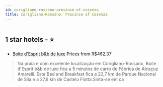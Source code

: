 ```yaml
---
id: corigliano-rossano-province-of-cosenza
title: Corigliano-Rossano, Province of Cosenza
---
```


<center><img src="https://i.travelapi.com/hotels/35000000/34890000/34881800/34881796/db73ecfe_z.jpg" alt="" /></center>


##  1 star hotels - ⭐️

-    [Boite d'Esprit b&b de luxe](https://www.hurb.com/br/aud/https://www.hurb.com/br/hotels/corigliano-rossano/boite-d-esprit-b-b-de-luxe-HT-A66N?cmp=18055) Prices from R$462.37
   > Na praia e com excelente localização em Corigliano-Rossano, Boite d'Esprit b&b de luxe fica a 5 minutos de carro de Fábrica de Alcaçuz Amarelli.  Este Bed and Breakfast fica a 22,7 km de Parque Nacional de Sila e a 27,6 km de Castelo Flotta.Sinta-se em ca
